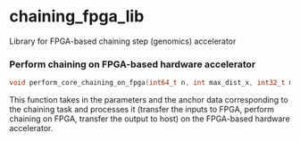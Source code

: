 # chaining_fpga_lib
Library for FPGA-based chaining step (genomics) accelerator 


### Perform chaining on FPGA-based hardware accelerator
```c
void perform_core_chaining_on_fpga(int64_t n, int max_dist_x, int32_t max_dist_y, int32_t bw, int32_t q_span, float avg_qspan_scaled, anchor_t * a, int32_t* f, int32_t* p, unsigned char * num_subparts, int64_t total_subparts, int kernel_id);
```
This function takes in the parameters and the anchor data corresponding to the chaining task and processes it (transfer the inputs to FPGA, perform chaining on FPGA, transfer the output to host) on the FPGA-based hardware accelerator. 
